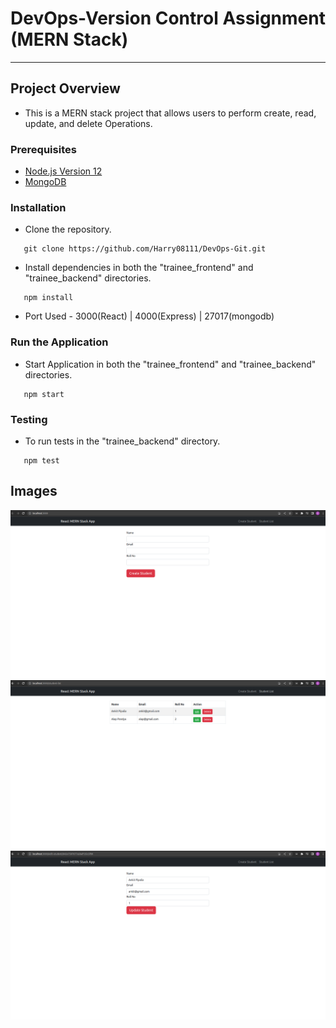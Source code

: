 # DevOps-Version Control Assignment (MERN Stack)
___

## Project Overview
 - This is a MERN stack project that allows users to perform create, read, update, and delete Operations.

### Prerequisites
 - [Node.js Version 12](https://nodejs.org/en/blog/release/v12.21.0)
 - [MongoDB](https://www.mongodb.com/try/download/community)

### Installation
 - Clone the repository.
``` 
   git clone https://github.com/Harry08111/DevOps-Git.git
```
 - Install dependencies in both the "trainee_frontend" and "trainee_backend" directories.
``` 
   npm install
```
 - Port Used - 3000(React) | 4000(Express) | 27017(mongodb)
 
### Run the Application
 - Start Application in both the "trainee_frontend" and "trainee_backend" directories.

``` 
   npm start
```
### Testing
 - To run tests in the "trainee_backend" directory.
``` 
   npm test
```
## Images

![Home Page](https://github.com/ankitpipalia/DevOps-Git/blob/master/images/homepage.png)
![List Page](https://github.com/ankitpipalia/DevOps-Git/blob/master/images/listpage.png)
![Update Page](https://github.com/ankitpipalia/DevOps-Git/blob/master/images/updatepage.png)
